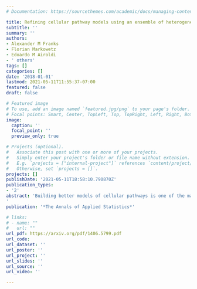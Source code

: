 ```yaml
---
# Documentation: https://sourcethemes.com/academic/docs/managing-content/

title: Refining cellular pathway models using an ensemble of heterogeneous data sources
subtitle: ''
summary: ''
authors:
- Alexander M Franks
- Florian Markowetz
- Edoardo M Airoldi
- ' others'
tags: []
categories: []
date: '2018-01-01'
lastmod: 2021-05-11T11:55:37-07:00
featured: false
draft: false

# Featured image
# To use, add an image named `featured.jpg/png` to your page's folder.
# Focal points: Smart, Center, TopLeft, Top, TopRight, Left, Right, BottomLeft, Bottom, BottomRight.
image:
  caption: ''
  focal_point: ''
  preview_only: true

# Projects (optional).
#   Associate this post with one or more of your projects.
#   Simply enter your project's folder or file name without extension.
#   E.g. `projects = ["internal-project"]` references `content/project/deep-learning/index.md`.
#   Otherwise, set `projects = []`.
projects: []
publishDate: '2021-05-11T18:58:10.790870Z'
publication_types:
- '2'
abstract: 'Building better models of cellular pathways is one of the major challenges of systems biology and functional genomics. There is a need for methods to build on established expert knowledge and reconcile it with results of high-throughput studies. Moreover, the available data sources are heterogeneous and need to be combined in a way specific for the part of the pathway in which they are most informative. Here, we present a compartment specific strategy to integrate edge, node and path data for the refinement of a network hypothesis. Specifically, we use a local-move Gibbs sampler for refining pathway hypotheses from a compendium of heterogeneous data sources, including novel methodology for integrating protein attributes. We demonstrate the utility of this approach in a case study of the pheromone response MAPK pathway in the yeast S. cerevisiae.
'
publication: '*The Annals of Applied Statistics*'

# links:
# - name: ""
#   url: ""
url_pdf: https://arxiv.org/pdf/1406.5799.pdf
url_code: 
url_dataset: ''
url_poster: ''
url_project: ''
url_slides: ''
url_source: ''
url_video: ''

---
```

